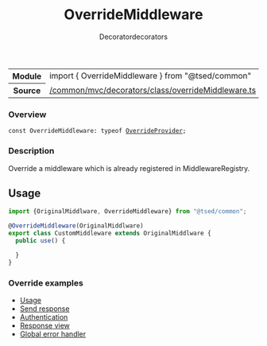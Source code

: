 
<header class="symbol-info-header"><h1 id="overridemiddleware">OverrideMiddleware</h1><label class="symbol-info-type-label decorator">Decorator</label><label class="api-type-label decorators" title="decorators">decorators</label></header>
<!-- summary -->
<section class="symbol-info"><table class="is-full-width"><tbody><tr><th>Module</th><td><div class="lang-typescript"><span class="token keyword">import</span> { OverrideMiddleware }&nbsp;<span class="token keyword">from</span>&nbsp;<span class="token string">"@tsed/common"</span></div></td></tr><tr><th>Source</th><td><a href="https://github.com/Romakita/ts-express-decorators/blob/v4.27.1/src//common/mvc/decorators/class/overrideMiddleware.ts#L0-L0">/common/mvc/decorators/class/overrideMiddleware.ts</a></td></tr></tbody></table></section>
<!-- overview -->


### Overview


<pre><code class="typescript-lang "><span class="token keyword">const</span> OverrideMiddleware<span class="token punctuation">:</span> typeof <a href="#api/common/di/overrideprovider"><span class="token">OverrideProvider</span></a><span class="token punctuation">;</span></code></pre>


<!-- Parameters -->

<!-- Description -->


### Description

Override a middleware which is already registered in MiddlewareRegistry.

## Usage

```typescript
import {OriginalMiddlware, OverrideMiddleware} from "@tsed/common";

@OverrideMiddleware(OriginalMiddlware)
export class CustomMiddleware extends OriginalMiddlware {
  public use() {

  }
}
```

### Override examples

* [Usage](docs/middlewares/override-middleware.md)
* [Send response](docs/middlewares/override/send-response.md)
* [Authentication](docs/middlewares/override/authentication.md)
* [Response view](docs/middlewares/override/response-view.md)
* [Global error handler](docs/middlewares/override/global-error-handler.md)

<!-- Members -->

